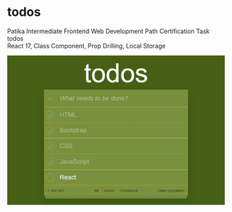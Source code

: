 # todos
Patika Intermediate Frontend Web Development Path Certification Task
<br>todos
<br>React 17, Class Component, Prop Drilling, Local Storage

![todos Preview](./public/assets/todos-preview.jpg)
